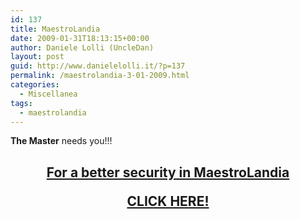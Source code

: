 ```yaml
---
id: 137
title: MaestroLandia
date: 2009-01-31T18:13:15+00:00
author: Daniele Lolli (UncleDan)
layout: post
guid: http://www.danielelolli.it/?p=137
permalink: /maestrolandia-3-01-2009.html
categories:
  - Miscellanea
tags:
  - maestrolandia
---
```

**The Master** needs you!!!

<h2 style="text-align: center;">
  <a href="http://maestrolandia.myminicity.com/sec" target="_blank">For a better security in MaestroLandia</p> 
  
  <p>
    CLICK HERE!<br /> </a></h2>